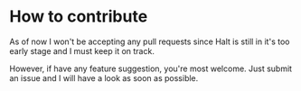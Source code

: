 # How to contribute

As of now I won't be accepting any pull requests since Halt is still in it's too early stage and I must keep it on track. 

However, if have any feature suggestion, you're most welcome. Just submit an issue and I will have a look as soon as possible.
